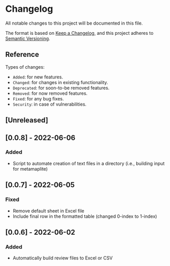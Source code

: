 # Changelog
All notable changes to this project will be documented in this file.

The format is based on [Keep a Changelog](https://keepachangelog.com/en/1.0.0/),
and this project adheres to [Semantic Versioning](https://semver.org/spec/v2.0.0.html).

## Reference

Types of changes:

* `Added`: for new features.
* `Changed`: for changes in existing functionality.
* `Deprecated`: for soon-to-be removed features.
* `Removed`: for now removed features.
* `Fixed`: for any bug fixes.
* `Security`: in case of vulnerabilities.

## [Unreleased]


## [0.0.8] - 2022-06-06

### Added
- Script to automate creation of text files in a directory (i.e., building input for metamaplite) 


## [0.0.7] - 2022-06-05

### Fixed
- Remove default sheet in Excel file
- Include final row in the formatted table (changed 0-index to 1-index)


## [0.0.6] - 2022-06-02

### Added
- Automatically build review files to Excel or CSV
